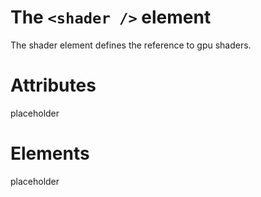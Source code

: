 # The `<shader />` element #
The shader element defines the reference to gpu shaders.

# Attributes #
placeholder

# Elements #
placeholder